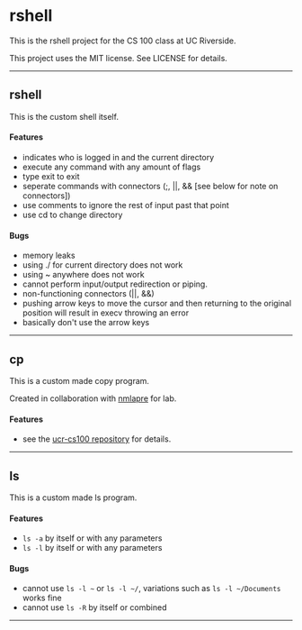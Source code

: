 # rshell

This is the rshell project for the CS 100 class at UC Riverside.

This project uses the MIT license. See LICENSE for details.

* * *

## rshell

This is the custom shell itself.

#### Features

- indicates who is logged in and the current directory
- execute any command with any amount of flags
- type exit to exit
- seperate commands with connectors (;, ||, && [see below for note on connectors])
- use comments to ignore the rest of input past that point
- use cd to change directory

#### Bugs

- memory leaks
- using ./ for current directory does not work
- using ~ anywhere does not work
- cannot perform input/output redirection or piping.
- non-functioning connectors (||, &&)
- pushing arrow keys to move the cursor and then returning to the original position will result in execv throwing an error
- basically don't use the arrow keys

* * *

## cp

This is a custom made copy program.

Created in collaboration with [nmlapre](http://github.com/nmlapre) for lab.

#### Features

- see the [ucr-cs100 repository](http://github.com/mikeizbicki/ucr-cs100/tree/cs100-2014fall/assignments/lab/lab5-cp) for details.

* * *

## ls

This is a custom made ls program.

#### Features

- `ls -a` by itself or with any parameters
- `ls -l` by itself or with any parameters

#### Bugs

- cannot use `ls -l ~` or `ls -l ~/`, variations such as `ls -l ~/Documents` works fine
- cannot use `ls -R` by itself or combined


* * *
